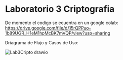 # Laboratorio 3 Criptografia

De momento el codigo se ecuentra en un google colab:
https://drive.google.com/file/d/15rQPPuo-1b89UGR_H1eM1hpMcBK7mVQP/view?usp=sharing

Driagrama de Flujo y Casos de Uso:

![Lab3Cripto drawio](https://user-images.githubusercontent.com/70248621/173138587-5ce7d4e2-dc52-4d9f-a343-fff0ba096d02.png)

